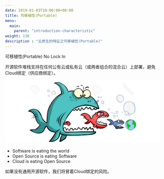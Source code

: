 ```yaml
---
date: 2019-01-03T10:00:00+08:00
title: 可移植性(Portable)
menu:
  main:
    parent: "introduction-characteristic"
weight: 130
description : "云原生的特征之可移植性(Portable)"
---
```




可移植性(Portable)   No Lock In

开源软件堆栈支持在任何公有云或私有云（或两者组合的混合云）上部署，避免Cloud绑定（供应商绑定）。

![](../../data/slides2017/images/what-is-cloud-native-and-why-should-i-care/eating.jpg)

- Software is eating the world
- Open Source is eating Software
- Cloud is eating Open Source

如果没有通用开源软件，我们将冒着Cloud绑定的风险。




